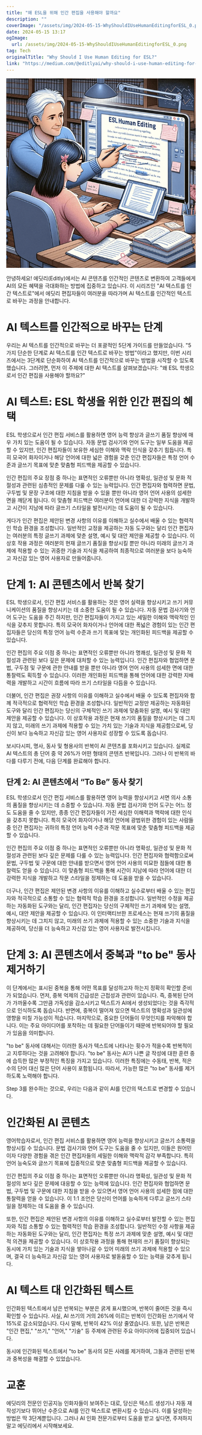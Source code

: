 ```yaml
---
title: "왜 ESL을 위해 인간 편집을 사용해야 할까요"
description: ""
coverImage: "/assets/img/2024-05-15-WhyShouldIUseHumanEditingforESL_0.png"
date: 2024-05-15 13:17
ogImage: 
  url: /assets/img/2024-05-15-WhyShouldIUseHumanEditingforESL_0.png
tag: Tech
originalTitle: "Why Should I Use Human Editing for ESL?"
link: "https://medium.com/@editlyai/why-should-i-use-human-editing-for-esl-823ca9109c28"
---
```



![이미지](/assets/img/2024-05-15-WhyShouldIUseHumanEditingforESL_0.png)

안녕하세요! 에딧리(Editly)에서는 AI 콘텐츠를 인간적인 콘텐츠로 변환하여 고객들에게 AI의 모든 혜택을 극대화하는 방법에 집중하고 있습니다. 이 시리즈인 "AI 텍스트를 인간 텍스트로"에서 에딧리 편집자들이 여러분을 따라가며 AI 텍스트를 인간적인 텍스트로 바꾸는 과정을 안내합니다.

# AI 텍스트를 인간적으로 바꾸는 단계

우리는 AI 텍스트를 인간적으로 바꾸는 더 포괄적인 5단계 가이드를 만들었습니다. "5가지 단순한 단계로 AI 텍스트를 인간 텍스트로 바꾸는 방법"이라고 했지만, 이번 시리즈에서는 3단계로 단순화하여 AI 텍스트를 인간적으로 바꾸는 방법을 시작할 수 있도록 했습니다. 그러려면, 먼저 이 주제에 대한 AI 텍스트를 살펴보겠습니다: "왜 ESL 학생으로서 인간 편집을 사용해야 할까요?"



# AI 텍스트: ESL 학생을 위한 인간 편집의 혜택

ESL 학생으로서 인간 편집 서비스를 활용하면 영어 능력 향상과 글쓰기 품질 향상에 매우 가치 있는 도움이 될 수 있습니다. 자동 문법 검사기와 언어 도구는 일부 도움을 제공할 수 있지만, 인간 편집자들이 보유한 세심한 이해와 맥락 인식을 갖추기 힘듭니다. 특히 모국어 화자이거나 해당 언어에 대한 넓은 경험을 갖춘 인간 편집자들은 특정 언어 수준과 글쓰기 목표에 맞춘 맞춤형 피드백을 제공할 수 있습니다.

인간 편집의 주요 장점 중 하나는 표면적인 오류뿐만 아니라 명확성, 일관성 및 문화 적절성과 관련된 심층적인 문제를 다룰 수 있는 능력입니다. 인간 편집자와 협력하면 문법, 구두법 및 문장 구조에 대한 지침을 받을 수 있을 뿐만 아니라 영어 언어 사용의 섬세한 면을 깨닫게 됩니다. 이 맞춤형 피드백은 여러분이 언어에 대한 더 강력한 지식을 개발하고 시간이 지남에 따라 글쓰기 스타일을 발전시키는 데 도움이 될 수 있습니다.

게다가 인간 편집은 제안된 변경 사항의 이유를 이해하고 실수에서 배울 수 있는 협력적인 학습 환경을 조성합니다. 일반적인 교정을 제공하는 자동 도구와는 달리 인간 편집자는 여러분의 특정 글쓰기 과제에 맞춘 설명, 예시 및 대안 제안을 제공할 수 있습니다. 이 상호 작용 과정은 여러분의 현재 글쓰기 품질을 향상시킬 뿐만 아니라 미래의 글쓰기 과제에 적용할 수 있는 귀중한 기술과 지식을 제공하여 최종적으로 여러분을 보다 능숙하고 자신감 있는 영어 사용자로 만들어줍니다.



# 단계 1: AI 콘텐츠에서 반복 찾기

ESL 학생으로서, 인간 편집 서비스를 활용하는 것은 영어 실력을 향상시키고 쓰기 커뮤니케이션의 품질을 향상시키는 데 소중한 도움이 될 수 있습니다. 자동 문법 검사기와 언어 도구는 도움을 주긴 하지만, 인간 편집자들이 가지고 있는 세밀한 이해와 맥락적인 인식을 갖추지 못합니다. 특히 모국어 화자이거나 언어에 대한 폭넓은 경험이 있는 인간 편집자들은 당신의 특정 언어 능력 수준과 쓰기 목표에 맞는 개인화된 피드백을 제공할 수 있습니다.

인간 편집의 주요 이점 중 하나는 표면적인 오류뿐만 아니라 명쾌성, 일관성 및 문화 적절성과 관련된 보다 깊은 문제에 대처할 수 있는 능력입니다. 인간 편집자와 협업하면 문법, 구두점 및 구문에 관한 안내를 받을 뿐만 아니라 영어 언어 사용의 섬세한 면에 대한 통찰력도 획득할 수 있습니다. 이러한 개인화된 피드백을 통해 언어에 대한 강력한 지배력을 개발하고 시간이 흐름에 따라 쓰기 스타일을 다듬을 수 있습니다.

더불어, 인간 편집은 권장 사항의 이유를 이해하고 실수에서 배울 수 있도록 편집자와 함께 적극적으로 협력적인 학습 환경을 조성합니다. 일반적인 교정만 제공하는 자동화된 도구와 달리 인간 편집자는 당신의 구체적인 쓰기 과제에 맞춤화된 설명, 예시 및 대안 제안을 제공할 수 있습니다. 이 상호작용 과정은 현재 쓰기의 품질을 향상시키는 데 그치지 않고, 미래의 쓰기 과제에 적용할 수 있는 가치 있는 기술과 지식을 제공함으로써, 당신이 보다 능숙하고 자신감 있는 영어 사용자로 성장할 수 있도록 돕습니다.



보시다시피, 명사, 동사 및 형용사의 반복이 AI 콘텐츠를 포화시키고 있습니다. 실제로 AI 텍스트의 총 단어 중 약 26%가 어떤 형태의 콘텐츠 반복입니다. 그러나 이 반복의 바다를 다루기 전에, 다음 단계를 완료해야 합니다.

## 단계 2: AI 콘텐츠에서 “To Be” 동사 찾기

ESL 학생으로서 인간 편집 서비스를 활용하면 영어 능력을 향상시키고 서면 의사 소통의 품질을 향상시키는 데 소중할 수 있습니다. 자동 문법 검사기와 언어 도구는 어느 정도 도움을 줄 수 있지만, 종종 인간 편집자들이 가진 세심한 이해력과 맥락에 대한 인식을 갖추지 못합니다. 특히 모국어 화자이거나 해당 언어에 광범위한 경험이 있는 사람들 중 인간 편집자는 귀하의 특정 언어 능력 수준과 작문 목표에 맞춘 맞춤형 피드백을 제공할 수 있습니다.

인간 편집의 주요 이점 중 하나는 표면적인 오류뿐만 아니라 명확성, 일관성 및 문화 적절성과 관련된 보다 깊은 문제를 다룰 수 있는 능력입니다. 인간 편집자와 협력함으로써 문법, 구두법 및 구문에 대한 안내를 받으면서 영어 언어 사용의 미묘한 점들에 대한 통찰력도 얻을 수 있습니다. 이 맞춤형 피드백을 통해 시간이 지남에 따라 언어에 대한 더 강력한 지식을 개발하고 작문 스타일을 정제하는 데 도움을 받을 수 있습니다.



더구나, 인간 편집은 제안된 변경 사항의 이유를 이해하고 실수로부터 배울 수 있는 편집자와 적극적으로 소통할 수 있는 협력적 학습 환경을 조성합니다. 일반적인 수정을 제공하는 자동화된 도구와는 달리, 인간 편집자는 당신의 구체적인 쓰기 과제에 맞는 설명, 예시, 대안 제안을 제공할 수 있습니다. 이 인터랙티브한 프로세스는 현재 쓰기의 품질을 향상시키는 데 그치지 않고, 미래의 쓰기 과제에 적용할 수 있는 소중한 기술과 지식을 제공하여, 당신을 더 능숙하고 자신감 있는 영어 사용자로 발전시킵니다.

# 단계 3: AI 콘텐츠에서 중복과 "to be" 동사 제거하기

이 단계에서는 표시된 중복을 통해 어떤 목표를 달성하고자 하는지 정확히 확인할 준비가 되었습니다. 먼저, 중복 억제의 긴급성은 근접성과 관련이 있습니다. 즉, 중복된 단어가 가까울수록 그만큼 가독성을 감소시키고 텍스트가 AI에서 생성되었다는 것을 즉각적으로 인식하도록 돕습니다. 반면에, 중복이 떨어져 있으면 텍스트의 명확성과 일관성에 영향을 미칠 가능성이 적습니다. 마지막으로, 중요한 단어들이 무엇인지를 파악해야 합니다. 이는 주요 아이디어를 포착하는 데 필요한 단어들이기 때문에 반복되어야 할 필요가 있음을 의미합니다.

"to be" 동사에 대해서는 이러한 동사가 텍스트에 나타나는 횟수가 적을수록 반복적이고 지루하다는 것을 고려해야 합니다. "to be" 동사는 AI가 나쁜 글 작성에 대한 훈련 중에 습득한 많은 부정적인 특징을 가지고 있습니다. 이러한 특징에는 수동태, 반복, 적은 수의 단어 대신 많은 단어 사용이 포함됩니다. 따라서, 가능한 많은 "to be" 동사를 제거하도록 노력해야 합니다.



Step 3를 완수하는 것으로, 우리는 다음과 같이 AI를 인간의 텍스트로 변경할 수 있습니다.

# 인간화된 AI 콘텐츠

영어학습자로서, 인간 편집 서비스를 활용하면 영어 능력을 향상시키고 글쓰기 소통력을 향상시킬 수 있습니다. 문법 검사기와 언어 도구는 도움을 줄 수 있지만, 이들은 원어민이자 다양한 경험을 겪은 인간 편집자들의 세밀한 이해와 맥락적 감각 부족합니다. 특히 언어 능숙도와 글쓰기 목표에 집중적으로 맞춘 맞춤형 피드백을 제공할 수 있습니다.

인간 편집의 주요 이점 중 하나는 표면적인 오류뿐만 아니라 명확성, 일관성 및 문화 적절성의 보다 깊은 문제에 대응할 수 있는 능력에 있습니다. 인간 편집자와 협업하면 문법, 구두법 및 구문에 대한 지침을 받을 수 있으면서 영어 언어 사용의 섬세한 점에 대한 통찰력을 얻을 수 있습니다. 이 1:1 조언은 당신이 언어를 능숙하게 다루고 글쓰기 스타일을 정제하는 데 도움을 줄 수 있습니다.



또한, 인간 편집은 제안된 변경 사항의 이유를 이해하고 실수로부터 발전할 수 있는 편집자와 직접 소통할 수 있는 협력적인 학습 환경을 조성합니다. 일반적인 수정 사항을 제공하는 자동화된 도구와는 달리, 인간 편집자는 특정 쓰기 과제에 맞춘 설명, 예시 및 대안적 의견을 제공할 수 있습니다. 이 상호작용 과정을 통해 현재의 쓰기 품질이 향상되는 동시에 가치 있는 기술과 지식을 쌓아나갈 수 있어 미래의 쓰기 과제에 적용할 수 있으며, 결국 더 능숙하고 자신감 있는 영어 사용자로 발돋움할 수 있는 능력을 갖추게 됩니다.

# AI 텍스트 대 인간화된 텍스트

인간화된 텍스트에서 남은 반복되는 부분은 굵게 표시했으며, 반복이 줄어든 것을 즉시 확인할 수 있습니다. 사실, AI 쓰기의 거의 26%에 이르는 반복이 인간화된 쓰기에서 약 15%로 감소되었습니다. 다시 말해, 반복이 42% 이상 줄였습니다. 또한, 남은 반복은 "인간 편집," "쓰기," "언어," "기술" 등 주제에 관련된 주요 아이디어에 집중되어 있습니다.

동시에 인간화된 텍스트에서 "to be" 동사의 모든 사례를 제거하여, 그들과 관련된 반복과 중복성을 해결할 수 있었습니다.



# 교훈

에딧리의 전문인 인공지능 인화자들이 보여주는 대로, 당신은 텍스트 생성기나 자동 재작성기보다 뛰어난 수준으로 AI를 인간 텍스트로 변환시킬 수 있습니다. 이를 달성하는 방법은 딱 3단계뿐입니다. 그러나 AI 인화 전문가로부터 도움을 받고 싶다면, 주저하지 말고 에딧리에서 시작해보세요.